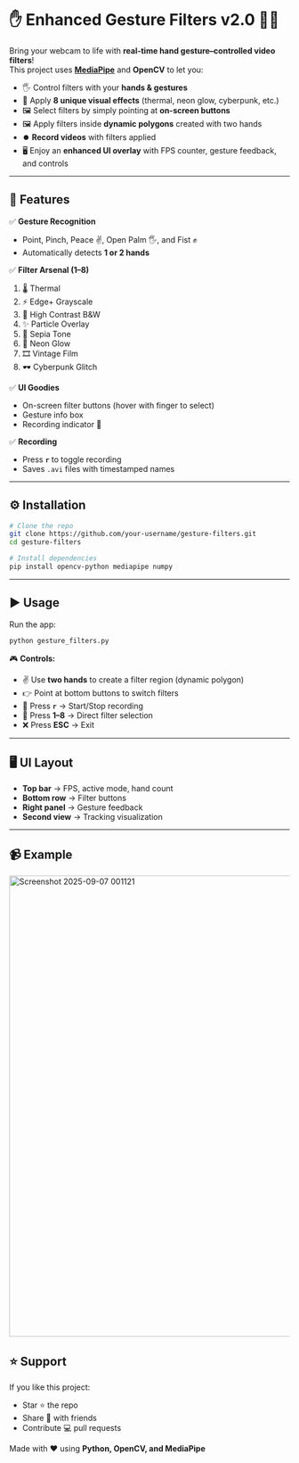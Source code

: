 
# ✋ Enhanced Gesture Filters v2.0 🎥✨

Bring your webcam to life with **real-time hand gesture–controlled video filters**!  
This project uses **[MediaPipe](https://github.com/google/mediapipe)** and **OpenCV** to let you:

- 🖐️ Control filters with your **hands & gestures**
- 🎨 Apply **8 unique visual effects** (thermal, neon glow, cyberpunk, etc.)
- 🖼️ Select filters by simply pointing at **on-screen buttons**
- 🖼️ Apply filters inside **dynamic polygons** created with two hands
- ⏺️ **Record videos** with filters applied
- 🖥️ Enjoy an **enhanced UI overlay** with FPS counter, gesture feedback, and controls

---

## 🚀 Features

✅ **Gesture Recognition**
- Point, Pinch, Peace ✌️, Open Palm 🖐️, and Fist ✊  
- Automatically detects **1 or 2 hands**  

✅ **Filter Arsenal (1–8)**
1. 🌡️ Thermal  
2. ⚡ Edge+ Grayscale  
3. 🖤 High Contrast B&W  
4. ✨ Particle Overlay  
5. 📼 Sepia Tone  
6. 🌌 Neon Glow  
7. 🎞️ Vintage Film  
8. 🕶️ Cyberpunk Glitch  

✅ **UI Goodies**
- On-screen filter buttons (hover with finger to select)  
- Gesture info box  
- Recording indicator 🔴  

✅ **Recording**
- Press **`r`** to toggle recording  
- Saves `.avi` files with timestamped names  

---



## ⚙️ Installation

```bash
# Clone the repo
git clone https://github.com/your-username/gesture-filters.git
cd gesture-filters

# Install dependencies
pip install opencv-python mediapipe numpy
````

---

## ▶️ Usage

Run the app:

```bash
python gesture_filters.py
```

🎮 **Controls:**

* ✌️ Use **two hands** to create a filter region (dynamic polygon)
* 👉 Point at bottom buttons to switch filters
* 🎥 Press **`r`** → Start/Stop recording
* 🔢 Press **1–8** → Direct filter selection
* ❌ Press **ESC** → Exit

---

## 🖥️ UI Layout

* **Top bar** → FPS, active mode, hand count
* **Bottom row** → Filter buttons
* **Right panel** → Gesture feedback
* **Second view** → Tracking visualization

---

## 📹 Example 




<img width="910" height="827" alt="Screenshot 2025-09-07 001121" src="https://github.com/user-attachments/assets/aa08bc00-3022-43e2-b20e-fc5383edbe35" />


## ⭐ Support

If you like this project:

* Star ⭐ the repo
* Share 📨 with friends
* Contribute 💻 pull requests

Made with ❤️ using **Python, OpenCV, and MediaPipe**

